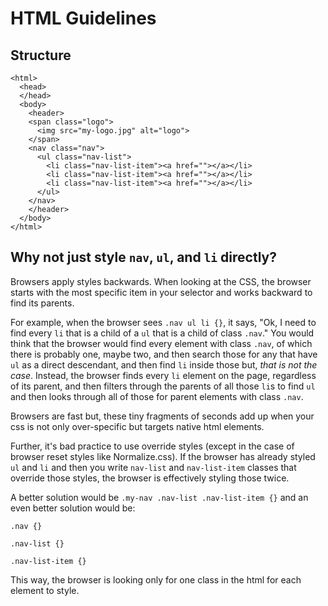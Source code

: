# HTML Guidelines

## Structure

```
<html>
  <head>
  </head>
  <body>
    <header>
    <span class="logo">
      <img src="my-logo.jpg" alt="logo">
    </span>
    <nav class="nav">
      <ul class="nav-list">
        <li class="nav-list-item"><a href=""></a></li>
        <li class="nav-list-item"><a href=""></a></li>
        <li class="nav-list-item"><a href=""></a></li>
      </ul>
    </nav>
    </header>
  </body>
</html>
```

## Why not just style `nav`, `ul`, and `li` directly?

Browsers apply styles backwards.  When looking at the CSS, the browser starts with the most specific item in your selector and works backward to find its parents.

For example, when the browser sees `.nav ul li {}`, it says, "Ok, I need to find every `li` that is a child of a `ul` that is a child of class `.nav`."  You would think that the browser would find every element with class `.nav`, of which there is probably one, maybe two, and then search those for any that have `ul` as a direct descendant, and then find `li` inside those but, *that is not the case*.  Instead, the browser finds every `li` element on the page, regardless of its parent, and then filters through the parents of all those `li`s to find `ul` and then looks through all of those for parent elements with class `.nav`.

Browsers are fast but, these tiny fragments of seconds add up when your css is not only over-specific but targets native html elements.

Further, it's bad practice to use override styles (except in the case of browser reset styles like Normalize.css).  If the browser has already styled `ul` and `li` and then you write `nav-list` and `nav-list-item` classes that override those styles, the browser is effectively styling those twice.

A better solution would be `.my-nav .nav-list .nav-list-item {}` and an even better solution would be:
```
.nav {}

.nav-list {}

.nav-list-item {}
```
This way, the browser is looking only for one class in the html for each element to style.
